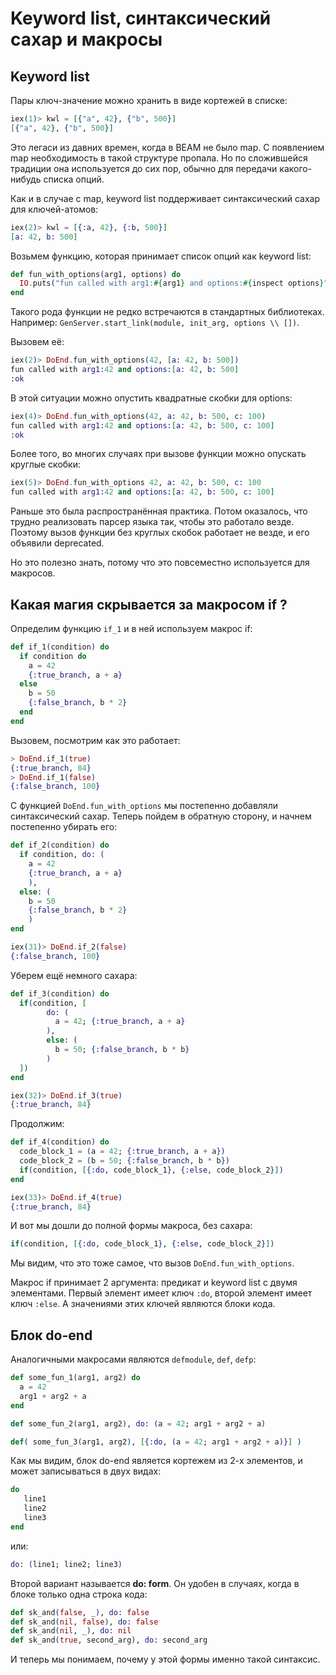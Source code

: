# Keyword list, синтаксический сахар и макросы

## Keyword list

Пары ключ-значение можно хранить в виде кортежей в списке:

```elixir
iex(1)> kwl = [{"a", 42}, {"b", 500}]
[{"a", 42}, {"b", 500}]
```

Это легаси из давних времен, когда в BEAM не было map. С появлением map необходимость в такой структуре пропала. Но по сложившейся традиции она используется до сих пор, обычно для передачи какого-нибудь списка опций.

Как и в случае с map, keyword list поддерживает синтаксический сахар для ключей-атомов:
```elixir
iex(2)> kwl = [{:a, 42}, {:b, 500}]
[a: 42, b: 500]
```

Возьмем функцию, которая принимает список опций как keyword list:

```elixir
def fun_with_options(arg1, options) do
  IO.puts("fun called with arg1:#{arg1} and options:#{inspect options}")
end
```

Такого рода функции не редко встречаются в стандартных библиотеках. Например: `GenServer.start_link(module, init_arg, options \\ [])`.

Вызовем её:

```elixir
iex(2)> DoEnd.fun_with_options(42, [a: 42, b: 500])
fun called with arg1:42 and options:[a: 42, b: 500]
:ok
```

В этой ситуации можно опустить квадратные скобки для options:

```elixir
iex(4)> DoEnd.fun_with_options(42, a: 42, b: 500, c: 100)
fun called with arg1:42 and options:[a: 42, b: 500, c: 100]
:ok
```

Более того, во многих случаях при вызове функции можно опускать круглые скобки:

```elixir
iex(5)> DoEnd.fun_with_options 42, a: 42, b: 500, c: 100
fun called with arg1:42 and options:[a: 42, b: 500, c: 100]
```

Раньше это была распространённая практика. Потом оказалось, что трудно реализовать парсер языка так, чтобы это работало везде. Поэтому вызов функции без круглых скобок работает не везде, и его объявили deprecated.

Но это полезно знать, потому что это повсеместно используется для макросов.


## Какая магия скрывается за макросом if ?

Определим функцию `if_1` и в ней используем макрос if:

```elixir
def if_1(condition) do
  if condition do
    a = 42
    {:true_branch, a + a}
  else
    b = 50
    {:false_branch, b * 2}
  end
end
```

Вызовем, посмотрим как это работает:
```elixir
> DoEnd.if_1(true)
{:true_branch, 84}
> DoEnd.if_1(false)
{:false_branch, 100}
```

С функцией `DoEnd.fun_with_options` мы постепенно добавляли синтаксический сахар. Теперь пойдем в обратную сторону, и начнем постепенно убирать его:

```elixir
def if_2(condition) do
  if condition, do: (
    a = 42
    {:true_branch, a + a}
    ),
  else: (
    b = 50
    {:false_branch, b * 2}
    )
end

iex(31)> DoEnd.if_2(false)
{:false_branch, 100}
```

Уберем ещё немного сахара:

```elixir
def if_3(condition) do
  if(condition, [
        do: (
          a = 42; {:true_branch, a + a}
        ),
        else: (
          b = 50; {:false_branch, b * b}
        )
  ])
end

iex(32)> DoEnd.if_3(true)
{:true_branch, 84}
```

Продолжим:

```elixir
def if_4(condition) do
  code_block_1 = (a = 42; {:true_branch, a + a})
  code_block_2 = (b = 50; {:false_branch, b * b})
  if(condition, [{:do, code_block_1}, {:else, code_block_2}])
end

iex(33)> DoEnd.if_4(true)
{:true_branch, 84}
```

И вот мы дошли до полной формы макроса, без сахара:

```elixir
if(condition, [{:do, code_block_1}, {:else, code_block_2}])
```

Мы видим, что это тоже самое, что вызов `DoEnd.fun_with_options`.

Макрос if принимает 2 аргумента: предикат и keyword list с двумя элементами. Первый элемент имеет ключ `:do`, второй элемент имеет ключ `:else`. А значениями этих ключей являются блоки кода.


## Блок do-end

Аналогичными макросами являются `defmodule`, `def`, `defp`:

```elixir
def some_fun_1(arg1, arg2) do
  a = 42
  arg1 + arg2 + a
end

def some_fun_2(arg1, arg2), do: (a = 42; arg1 + arg2 + a)

def( some_fun_3(arg1, arg2), [{:do, (a = 42; arg1 + arg2 + a)}] )
```

Как мы видим, блок do-end является кортежем из 2-х элементов, и может записываться в двух видах:

```elixir
do
   line1
   line2
   line3
end
```

или:

```elixir
do: (line1; line2; line3)
```

Второй вариант называется **do: form**. Он удобен в случаях, когда в блоке только одна строка кода:

```elixir
def sk_and(false, _), do: false
def sk_and(nil, false), do: false
def sk_and(nil, _), do: nil
def sk_and(true, second_arg), do: second_arg
```

И теперь мы понимаем, почему у этой формы именно такой синтаксис.
